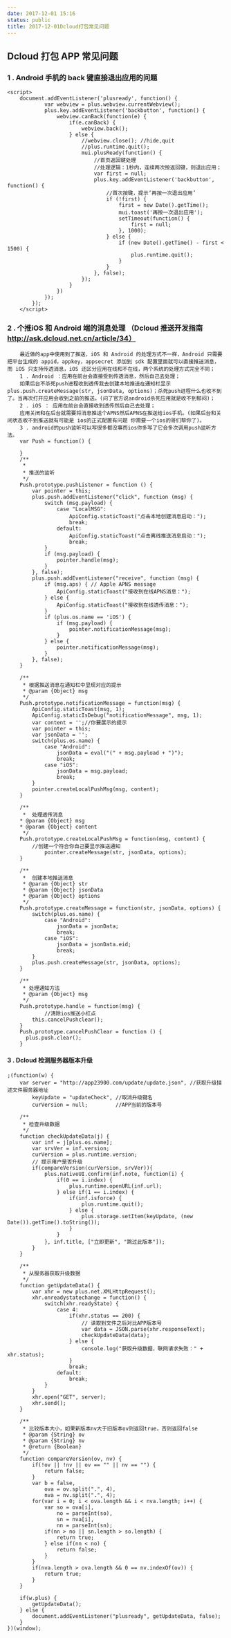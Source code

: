 ```yaml
---
date: 2017-12-01 15:16
status: public
title: 2017-12-01Dcloud打包常见问题
---
```


## Dcloud 打包 APP 常见问题
### 1 . Android 手机的 back 键直接退出应用的问题
    <script>
        document.addEventListener('plusready', function() {
                var webview = plus.webview.currentWebview();
                plus.key.addEventListener('backbutton', function() {
                    webview.canBack(function(e) {
                        if(e.canBack) {
                            webview.back();             
                        } else {
                            //webview.close(); //hide,quit
                            //plus.runtime.quit();
                            mui.plusReady(function() {
                                //首页返回键处理
                                //处理逻辑：1秒内，连续两次按返回键，则退出应用；
                                var first = null;
                                plus.key.addEventListener('backbutton', function() {
                                    //首次按键，提示‘再按一次退出应用’
                                    if (!first) {
                                        first = new Date().getTime();
                                        mui.toast('再按一次退出应用');
                                        setTimeout(function() {
                                            first = null;
                                        }, 1000);
                                    } else {
                                        if (new Date().getTime() - first < 1500) {
                                            plus.runtime.quit();
                                        }
                                    }
                                }, false);
                            });
                        }
                    })
                });
            });
        </script>
### 2 . 个推iOS 和 Android 端的消息处理      （Dcloud 推送开发指南  http://ask.dcloud.net.cn/article/34）
        最近做的app中使用到了推送，iOS 和 Android 的处理方式不一样，Android 只需要把平台生成的 appid，appkey，appsecret 添加到 sdk 配置里面就可以直接推送消息， 而 iOS 只支持传透消息，iOS 还区分应用在线和不在线，两个系统的处理方式完全不同；   
        1 . Android ：应用在前台会直接受到传透消息，然后自己去处理；
        如果后台不杀死push进程收到透传我去创建本地推送在通知栏显示plus.push.createMessage(str, jsonData, options)；杀死push进程什么也收不到了。当再次打开应用会收到之前的推送。(问了官方说android杀死应用就是收不到郁闷)；
        2 . iOS ： 应用在前台会直接收到透传然后自己去处理；
        应用关闭和在后台就需要将消息推送个APNS然后APNS在推送给ios手机。(如果后台和关闭状态收不到推送就有可能是 ios的正式配置有问题 你需要一个ios的哥们帮你了)。
        3 . android的push监听可以写很多都没事而ios你多写了它会多次调用push监听方法。
        var Push = function() {

        }
        /**
         *
         * 推送的监听
         */
        Push.prototype.pushListener = function () {
            var pointer = this;
            plus.push.addEventListener("click", function (msg) {
                switch (msg.payload) {
                    case "LocalMSG":
                        ApiConfig.staticToast("点击本地创建消息启动：");
                        break;
                    default:
                        ApiConfig.staticToast("点击离线推送消息启动：");
                        break;
                }
                if (msg.payload) {
                    pointer.handle(msg);
                }
            }, false);
            plus.push.addEventListener("receive", function (msg) {
                if (msg.aps) { // Apple APNS message
                    ApiConfig.staticToast("接收到在线APNS消息：");
                } else {
                    ApiConfig.staticToast("接收到在线透传消息：");
                }
                if (plus.os.name == 'iOS') {
                    if (msg.payload) {
                        pointer.notificationMessage(msg);
                    }
                } else {
                    pointer.notificationMessage(msg);
                }
            }, false);
        }
        
        /**
         * 根据推送消息在通知栏中显现对应的提示
         * @param {Object} msg
         */
        Push.prototype.notificationMessage = function(msg) {
            ApiConfig.staticToast(msg, 1);
            ApiConfig.staticIsDebug("notificationMessage", msg, 1);
            var content = '';//你要展示的提示
            var pointer = this;
            var jsonData = '';
            switch(plus.os.name) {
                case "Android":
                    jsonData = eval("(" + msg.payload + ")");
                    break;
                case "iOS":
                    jsonData = msg.payload;
                    break;
            }
            pointer.createLocalPushMsg(msg, content);
        }
        
        /**
         *  处理透传消息
        * @param {Object} msg 
        * @param {Object} content
         */
        Push.prototype.createLocalPushMsg = function(msg, content) {
            //创建一个符合你自己要显示推送通知
                pointer.createMessage(str, jsonData, options);
        }
        
        /**
         *  创建本地推送消息
         * @param {Object} str
         * @param {Object} jsonData
         * @param {Object} options
         */
        Push.prototype.createMessage = function(str, jsonData, options) {
            switch(plus.os.name) {
                case "Android":
                    jsonData = jsonData;
                    break;
                case "iOS":
                    jsonData = jsonData.eid;
                    break;
            }
            plus.push.createMessage(str, jsonData, options);
        }
        
        /**
         * 处理通知方法
         * @param {Object} msg
         */
        Push.prototype.handle = function(msg) {
                //清除ios推送小红点
            this.cancelPushclear();
        }
        Push.prototype.cancelPushClear = function () {
          plus.push.clear();
        }
#### 3 . Dcloud 检测服务器版本升级
    ;(function(w) {
    	var server = "http://app23900.com/update/update.json", //获取升级描述文件服务器地址
    		keyUpdate = "updateCheck", //取消升级键名
    		curVersion = null;		   //APP当前的版本号
    
    	/**
    	 * 检查升级数据
    	 */
    	function checkUpdateData(j) {
    		var inf = j[plus.os.name];
    		var srvVer = inf.version;	
    		curVersion = plus.runtime.version;
    		// 提示用户是否升级
    		if(compareVersion(curVersion, srvVer)){
    			plus.nativeUI.confirm(inf.note, function(i) {
    				if(0 == i.index) {
    					plus.runtime.openURL(inf.url);
    				} else if(1 == i.index) {
    					if(inf.isforce) {
    						plus.runtime.quit();
    					} else {
    						plus.storage.setItem(keyUpdate, (new Date()).getTime().toString());
    					}
    				}
    			}, inf.title, ["立即更新", "跳过此版本"]);
    		}
    	}
    
    	/**
    	 * 从服务器获取升级数据
    	 */
    	function getUpdateData() {
    		var xhr = new plus.net.XMLHttpRequest();
    		xhr.onreadystatechange = function() {
    			switch(xhr.readyState) {
    				case 4:
    					if(xhr.status == 200) {
    						// 读取到文件之后对比APP版本号
    						var data = JSON.parse(xhr.responseText);
    						checkUpdateData(data);
    					} else {
    						console.log("获取升级数据，联网请求失败：" + xhr.status);
    					}
    					break;
    				default:
    					break;
    			}
    		}
    		xhr.open("GET", server);
    		xhr.send();
    	}
    
    	/**
    	 * 比较版本大小，如果新版本nv大于旧版本ov则返回true，否则返回false
    	 * @param {String} ov
    	 * @param {String} nv
    	 * @return {Boolean} 
    	 */
    	function compareVersion(ov, nv) {
    		if(!ov || !nv || ov == "" || nv == "") {
    			return false;
    		}
    		var b = false,
    			ova = ov.split(".", 4),
    			nva = nv.split(".", 4);
    		for(var i = 0; i < ova.length && i < nva.length; i++) {
    			var so = ova[i],
    				no = parseInt(so),
    				sn = nva[i],
    				nn = parseInt(sn);
    			if(nn > no || sn.length > so.length) {
    				return true;
    			} else if(nn < no) {
    				return false;
    			}
    		}
    		if(nva.length > ova.length && 0 == nv.indexOf(ov)) {
    			return true;
    		}
    	}
    
    	if(w.plus) {
    		getUpdateData();
    	} else {
    		document.addEventListener("plusready", getUpdateData, false);
    	}
    })(window);